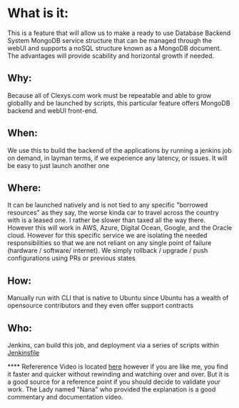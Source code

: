 # What is it:   
This is a feature that will allow us to make a ready to use Database Backend System MongoDB service structure that can be managed through the webUI and supports a noSQL structure known as a MongoDB document.  The advantages will provide scability and horizontal growth if needed.  

## Why:  
Because all of Clexys.com work must be repeatable and able to grow globallly and be launched by scripts, this particular feature offers MongoDB backend and webUI front-end.

## When: 
We use this to build the backend of the applications by running a jenkins job on demand, in layman terms, if we experience any latency, or issues.  It will be easy to just launch another one

## Where: 
It can be launched natively and is not tied to any specific "borrowed resources" as they say, the worse kinda car to travel across the country with is a leased one.  I rather be slower than taxed all the way there.  However this will work in AWS, Azure, Digital Ocean, Google, and the Oracle cloud.  However for this specific service we are isolating the needed responsibilities so that we are not reliant on any single point of failure (hardware / software/ internet).  We simply rollback / upgrade / push configurations using PRs or previous states

## How: 
Manually run with CLI that is native to Ubuntu since Ubuntu has a wealth of opensource contributors and they even offer support contracts

## Who: 
Jenkins, can build this job, and deployment via a series of scripts within [Jenkinsfile](../../Jenkins/pipeline/MongoDB_JOB/MongoDB_Jenkinsfile)








**** Refererence Video is located [here](https://www.youtube.com/watch?v=EQNO_kM96Mo) however if you are like me, you find it faster and quicker without rewinding and watching over and over.  But it is a good source for a reference point if you should decide to validate your work.  The Lady named "Nana" who provided the explanation is a good commentary and documentation video.



